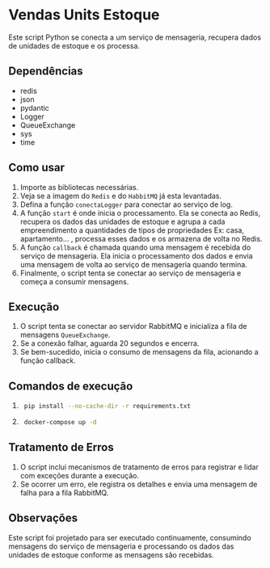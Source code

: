 # Vendas Units Estoque

Este script Python se conecta a um serviço de mensageria, recupera dados de unidades de estoque e os processa.

## Dependências

- redis
- json
- pydantic
- Logger
- QueueExchange
- sys 
- time

## Como usar 

1. Importe as bibliotecas necessárias.
2. Veja se a imagem do `Redis` e do `HabbitMQ` já esta levantadas.
3. Defina a função `conectaLogger` para conectar ao serviço de log.
4. A função `start` é onde inicia o processamento. Ela se conecta ao Redis, recupera os dados das unidades de estoque e agrupa a cada empreendimento a quantidades de tipos de propriedades Ex: casa, apartamento... , processa esses dados e os armazena de volta no Redis.
5. A função `callback` é chamada quando uma mensagem é recebida do serviço de mensageria. Ela inicia o processamento dos dados e envia uma mensagem de volta ao serviço de mensageria quando termina.
6. Finalmente, o script tenta se conectar ao serviço de mensageria e começa a consumir mensagens.

## Execução
1.  O script tenta se conectar ao servidor RabbitMQ e inicializa a fila de mensagens `QueueExchange`.
2.  Se a conexão falhar, aguarda 20 segundos e encerra.
3.  Se bem-sucedido, inicia o consumo de mensagens da fila, acionando a função callback.

## Comandos de execução
1. ```bash 
    pip install --no-cache-dir -r requirements.txt
   ```
2. ```bash 
    docker-compose up -d
    ```

## Tratamento de Erros

1.  O script inclui mecanismos de tratamento de erros para registrar e lidar com exceções durante a execução.
2.  Se ocorrer um erro, ele registra os detalhes e envia uma mensagem de falha para a fila RabbitMQ.

## Observações

Este script foi projetado para ser executado continuamente, consumindo mensagens do serviço de mensageria e processando os dados das unidades de estoque conforme as mensagens são recebidas.


